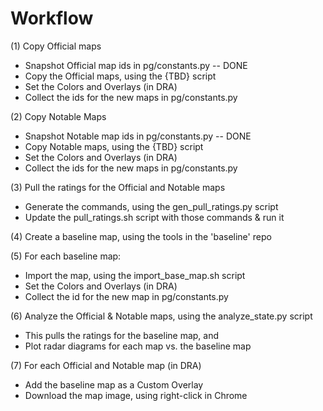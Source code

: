 # Workflow

(1) Copy Official maps
* Snapshot Official map ids in pg/constants.py -- DONE
* Copy the Official maps, using the {TBD} script
* Set the Colors and Overlays (in DRA)
* Collect the ids for the new maps in pg/constants.py

(2) Copy Notable Maps
* Snapshot Notable map ids in pg/constants.py -- DONE
* Copy Notable maps, using the {TBD} script
* Set the Colors and Overlays (in DRA)
* Collect the ids for the new maps in pg/constants.py

(3) Pull the ratings for the Official and Notable maps
* Generate the commands, using the gen_pull_ratings.py script
* Update the pull_ratings.sh script with those commands & run it

(4) Create a baseline map, using the tools in the 'baseline' repo

(5) For each baseline map:
* Import the map, using the import_base_map.sh script
* Set the Colors and Overlays (in DRA)
* Collect the id for the new map in pg/constants.py

(6) Analyze the Official & Notable maps, using the analyze_state.py script
* This pulls the ratings for the baseline map, and
* Plot radar diagrams for each map vs. the baseline map

(7) For each Official and Notable map (in DRA)
* Add the baseline map as a Custom Overlay
* Download the map image, using right-click in Chrome